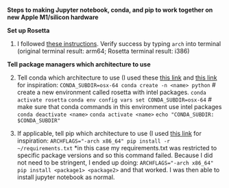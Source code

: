 **Steps to making Jupyter notebook, conda, and pip to work together on new Apple M1/silicon hardware**

**Set up Rosetta**

1. I followed [these instructions](https://osxdaily.com/2020/11/18/how-run-homebrew-x86-terminal-apple-silicon-mac/). Verify success by typing `arch` into terminal (original terminal result: arm64; Rosetta terminal result: i386)

**Tell package managers which architecture to use**

2. Tell conda which architecture to use (I used these [this link](https://github.com/conda-forge/miniforge/issues/165) and [this link](https://stackoverflow.com/questions/65415996/how-to-specify-the-architecture-or-platform-for-a-new-conda-environment-apple)
for inspiration:
`CONDA_SUBDIR=osx-64 conda create -n <name> python`   # create a new environment called rosetta with intel packages.
`conda activate rosetta`
`conda env config vars set CONDA_SUBDIR=osx-64`  # make sure that conda commands in this environment use intel packages
`conda deactivate <name>`
`conda activate <name>`
`echo "CONDA_SUBDIR: $CONDA_SUBDIR"`

3. If applicable, tell pip which architecture to use (I used [this link](https://stackoverflow.com/questions/64252434/architecture-not-supported-error-when-installing-nltk-with-pip-on-mac) for inspiration: 
`ARCHFLAGS="-arch x86_64" pip install -r ~/requirements.txt`
*in this case my requirements.txt was restricted to specific package versions and so this command failed. Because I did not need to be stringent, I ended up doing: `ARCHFLAGS="-arch x86_64" pip install <package1> <package2>` and that worked. I was then able to install jupyter notebook as normal.
